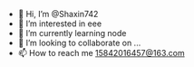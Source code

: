 - 👋 Hi, I’m @Shaxin742
- 👀 I’m interested in eee
- 🌱 I’m currently learning node
- 💞️ I’m looking to collaborate on ...
- 📫 How to reach me 15842016457@163.com

<!---
Shaxin742/Shaxin742 is a ✨ special ✨ repository because its `README.md` (this file) appears on your GitHub profile.
You can click the Preview link to take a look at your changes.
--->
